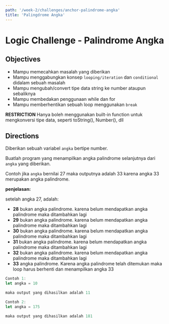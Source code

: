```yaml
---
path: '/week-2/challenges/anchor-palindrome-angka'
title: 'Palingdrome Angka'
---
```


# Logic Challenge - Palindrome Angka

## Objectives
- Mampu memecahkan masalah yang diberikan
- Mampu menggabungkan konsep `looping/iteration` dan `conditional` didalam sebuah masalah
- Mampu mengubah/convert tipe data string ke number ataupun sebaliknya
- Mampu membedakan penggunaan while dan for
- Mampu memberhentikan sebuah loop menggunakan `break`

**RESTRICTION**
Hanya boleh menggunakan built-in function untuk mengkonversi tipe data, seperti toString(), Number(), dll

## Directions

Diberikan sebuah variabel `angka` bertipe number.

Buatlah program yang menampilkan angka palindrome selanjutnya dari `angka` yang diberikan.

Contoh jika `angka` bernilai 27 maka outputnya adalah 33 karena angka 33 merupakan angka palindrome.

**penjelasan:**

setelah angka 27, adalah:
 - **28** bukan angka palindrome. karena belum mendapatkan angka palindrome maka ditambahkan lagi
 - **29** bukan angka palindrome. karena belum mendapatkan angka palindrome maka ditambahkan lagi
 - **30** bukan angka palindrome. karena belum mendapatkan angka palindrome maka ditambahkan lagi
 - **31** bukan angka palindrome. karena belum mendapatkan angka palindrome maka ditambahkan lagi
 - **32** bukan angka palindrome. karena belum mendapatkan angka palindrome maka ditambahkan lagi
 - **33** angka palindrome. Karena angka palindrome telah ditemukan maka loop harus berhenti dan menampilkan angka 33


```JavaScript
Contoh 1:
let angka = 10

maka output yang dihasilkan adalah 11

Contoh 2:
let angka = 175

maka output yang dihasilkan adalah 181
```
